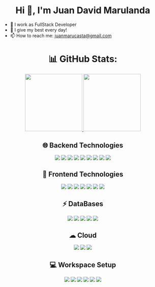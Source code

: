 <h1 align="center">Hi 👋, I'm Juan David Marulanda</h1>

- 🔭 I work as FullStack Developer
- 🌱 I give my best every day!
- 📫 How to reach me: [juanmarucasta@gmail.com](mailto:juanmarucasta@gmail.com)

## <h1 align="center">📊 GitHub Stats:</h1>

<div align="center">
  <!-- Estadísticas de GitHub con todas las contribuciones, incluyendo colaboraciones -->
  <a href="https://github.com/JuanDavid2221">
    <img height="180em" src="https://github-readme-stats.vercel.app/api?username=JuanDavid2221&show_icons=true&theme=tokyonight&include_all_commits=true&count_private=true&hide_title=true" />
  </a>
  
  <!-- Estadísticas de lenguajes de programación (mostrando solo los 6 más usados, incluyendo repositorios colaborativos) -->
  <a href="https://github.com/JuanDavid2221">
    <img height="180em" src="https://github-readme-stats.vercel.app/api/top-langs/?username=JuanDavid2221&layout=compact&langs_count=6&theme=tokyonight&hide_title=true" />
  </a>
</div>

<h2 align="center">🌐 Backend Technologies</h2>
<div align="center">
  <a href="" target="_blank"><img src="https://img.shields.io/badge/JavaScript-323330?style=for-the-badge&logo=javascript&logoColor=F7DF1E" target="_blank"></a>
  <a href="" target="_blank"><img src="https://img.shields.io/badge/TypeScript-007ACC?style=for-the-badge&logo=typescript&logoColor=white" target="_blank"></a>
  <a href="" target="_blank"><img src="https://img.shields.io/badge/Node.js-43853D?style=for-the-badge&logo=node.js&logoColor=white" target="_blank"></a>
  <a href="" target="_blank"><img src="https://img.shields.io/badge/Express.js-404D59?style=for-the-badge" target="_blank"></a>
  <a href="" target="_blank"><img src="https://img.shields.io/badge/Java-ED8B00?style=for-the-badge&logo=java&logoColor=white" target="_blank"></a>
  <a href="" target="_blank"><img src="https://img.shields.io/badge/PHP-777BB4?style=for-the-badge&logo=php&logoColor=white" target="_blank"></a> 
  <a href="" target="_blank"><img src="https://img.shields.io/badge/json%20web%20tokens-323330?style=for-the-badge&logo=json-web-tokens&logoColor=pink" target="_blank"></a> 
  <a href="" target="_blank"><img src="https://img.shields.io/badge/npm-CB3837?style=for-the-badge&logo=npm&logoColor=white" target="_blank"></a>
  <a href="" target="_blank"><img src="https://img.shields.io/badge/Python-3776AB?style=for-the-badge&logo=python&logoColor=white" target="_blank"></a>
</div>

<h2 align="center">🚀 Frontend Technologies</h2>
<div align="center">
  <a href="" target="_blank"><img src="https://img.shields.io/badge/HTML5-E34F26?style=for-the-badge&logo=html5&logoColor=white" target="_blank"></a>
  <a href="" target="_blank"><img src="https://img.shields.io/badge/CSS3-1572B6?style=for-the-badge&logo=css3&logoColor=white" target="_blank"></a>
  <a href="" target="_blank"><img src="https://img.shields.io/badge/React-20232A?style=for-the-badge&logo=react&logoColor=61DAFB" target="_blank"></a>
  <a href="" target="_blank"><img src="https://img.shields.io/badge/Vue.js-35495E?style=for-the-badge&logo=vue.js&logoColor=4FC08DB" target="_blank"></a> 
  <a href = ""><img src="https://img.shields.io/badge/Angular-DD0031?style=for-the-badge&logo=angular&logoColor=white" target="_blank"></a>
  <a href = ""><img src="https://img.shields.io/badge/Wordpress-21759B?style=for-the-badge&logo=wordpress&logoColor=white" target="_blank"></a>
  <a href="" target="_blank"><img src="https://img.shields.io/badge/Bootstrap-563D7C?style=for-the-badge&logo=bootstrap&logoColor=white" target="_blank"></a>
</div>

<h2 align="center">⚡ DataBases</h2>
<div align="center">
  <a href="" target="_blank"><img src="https://img.shields.io/badge/MongoDB-4EA94B?style=for-the-badge&logo=mongodb&logoColor=white" target="_blank"></a> 
  <a href="" target="_blank"><img src="https://img.shields.io/badge/MySQL-00000F?style=for-the-badge&logo=mysql&logoColor=white" target="_blank"></a> 
  <a href="" target="_blank"><img src="https://img.shields.io/badge/PostgreSQL-316192?style=for-the-badge&logo=postgresql&logoColor=white" target="_blank"></a> 
  <a href="" target="_blank"><img src="https://img.shields.io/badge/XAMPP-FB7A24?style=for-the-badge&logo=xampp&logoColor=white" target="_blank"></a>
  <a href="" target="_blank"><img src="https://img.shields.io/badge/Laragon-FF7000?style=for-the-badge&logo=laragon&logoColor=white" target="_blank"></a>
</div>

<h2 align="center">☁ Cloud</h2>
<div align="center">
  <a href="" target="_blank"><img src="https://img.shields.io/badge/Amazon_AWS-FF9900?style=for-the-badge&logo=amazonaws&logoColor=white" target="_blank"></a>
  <a href="" target="_blank"><img src="https://img.shields.io/badge/microsoft%20azure-0089D6?style=for-the-badge&logo=microsoft-azure&logoColor=white" target="_blank"></a>
  <a href="" target="_blank"><img src="https://img.shields.io/badge/Cloudinary-3448C5?style=for-the-badge&logo=Cloudinary&logoColor=white" target="_blank"></a>
</div>

<h2 align="center">💻 Workspace Setup</h2>
<div align="center">
  <a href = ""><img src="https://img.shields.io/badge/Visual_Studio_Code-0078D4?style=for-the-badge&logo=visual%20studio%20code&logoColor=white" target="_blank"></a>
  <a href = ""><img src="https://img.shields.io/badge/Eclipse-2C2255?style=for-the-badge&logo=eclipse&logoColor=white" target="_blank"></a>
  <a href = ""><img src="https://img.shields.io/badge/IntelliJ_IDEA-000000.svg?style=for-the-badge&logo=intellij-idea&logoColor=white" target="_blank"></a>
  <a href = ""><img src="https://img.shields.io/badge/Linux-FCC624?style=for-the-badge&logo=linux&logoColor=black" target="_blank"></a>
  <a href = ""><img src="https://img.shields.io/badge/Zorin%20OS-0CC1F3?style=for-the-badge&logo=zorin&logoColor=white" target="_blank"></a>
  <a href = ""><img src="https://img.shields.io/badge/Ubuntu-E95420?style=for-the-badge&logo=ubuntu&logoColor=white" target="_blank"></a>
</div>
